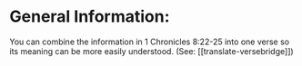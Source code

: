 # General Information:

You can combine the information in 1 Chronicles 8:22-25 into one verse so its meaning can be more easily understood. (See: [[translate-versebridge]])